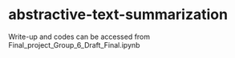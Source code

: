 # abstractive-text-summarization
Write-up and codes can be accessed from Final_project_Group_6_Draft_Final.ipynb
